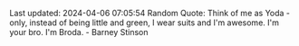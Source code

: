 Last updated: 2024-04-06 07:05:54
Random Quote: Think of me as Yoda - only, instead of being little and green, I wear suits and I'm awesome. I'm your bro. I'm Broda. - Barney Stinson